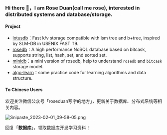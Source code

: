 ### Hi there 👋，I am Rose Duan(call me rose), interested in distributed systems and database/storage.

#### Project

* [lotusdb](https://github.com/flower-corp/lotusdb)：Fast k/v storage compatible with lsm tree and b+tree, inspired by SLM-DB in USENIX FAST ’19.
* [rosedb](https://github.com/roseduan/rosedb)：A high performance NoSQL database based on bitcask, supports string, list, hash, set, and sorted set.
* [minidb](https://github.com/roseduan/minidb)：a mini version of rosedb, help to understand `rosedb` and `bitcask` storage model.
* [algo-learn](https://github.com/roseduan/algo-learn)：some practice code for learning algorithms and data structure.

#### To Chinese Users

欢迎关注微信公众号「roseduan写字的地方」，更新关于数据库、分布式系统等相关内容。

![Snipaste_2023-02-01_09-58-05.png](https://cdn.nlark.com/yuque/0/2023/png/12925940/1675216713682-a3cab6f7-93ca-4699-999d-223ba77cbc97.png?x-oss-process=image%2Fresize%2Cw_1500%2Climit_0)

回复「**数据库**」，领取数据库开发学习资料！
